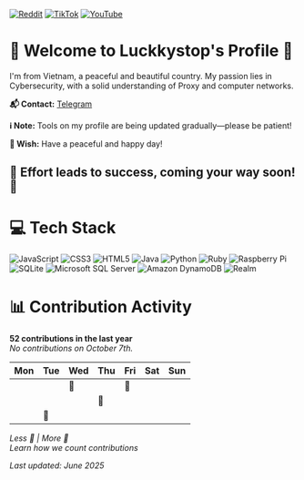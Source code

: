 [![Reddit](https://img.shields.io/badge/Reddit-%23FF4500.svg?logo=Reddit&logoColor=white)](https://reddit.com/user/luckkystopdz/)
[![TikTok](https://img.shields.io/badge/TikTok-%23000000.svg?logo=TikTok&logoColor=white)](https://tiktok.com/@luckkystop)
[![YouTube](https://img.shields.io/badge/YouTube-%23FF0000.svg?logo=YouTube&logoColor=white)](https://youtube.com/@LuckkystopBex)

# 🌸 Welcome to Luckkystop's Profile 🌸
I'm from Vietnam, a peaceful and beautiful country. My passion lies in Cybersecurity, with a solid understanding of Proxy and computer networks.

**📬 Contact:** [Telegram](https://t.me/thuanjavat)

**ℹ️ Note:** Tools on my profile are being updated gradually—please be patient!

**🌟 Wish:** Have a peaceful and happy day!

## 🎯 **Effort leads to success, coming your way soon!** 🎯

# 💻 Tech Stack
![JavaScript](https://img.shields.io/badge/JavaScript-%23F7DF1E.svg?logo=javascript&logoColor=000000&style=for-the-badge)
![CSS3](https://img.shields.io/badge/CSS3-%231572B6.svg?logo=css3&logoColor=white&style=for-the-badge)
![HTML5](https://img.shields.io/badge/HTML5-%23E34F26.svg?logo=html5&logoColor=white&style=for-the-badge)
![Java](https://img.shields.io/badge/Java-%23ED8B00.svg?logo=java&logoColor=white&style=for-the-badge)
![Python](https://img.shields.io/badge/Python-%233676A0.svg?logo=python&logoColor=ffdd54&style=for-the-badge)
![Ruby](https://img.shields.io/badge/Ruby-%23CC342D.svg?logo=ruby&logoColor=white&style=for-the-badge)
![Raspberry Pi](https://img.shields.io/badge/Raspberry%20Pi-%23C51A4A.svg?logo=Raspberry-Pi&logoColor=white&style=for-the-badge)
![SQLite](https://img.shields.io/badge/SQLite-%2307405e.svg?logo=sqlite&logoColor=white&style=for-the-badge)
![Microsoft SQL Server](https://img.shields.io/badge/Microsoft%20SQL%20Server-%23CC2927.svg?logo=microsoftsqlserver&logoColor=white&style=for-the-badge)
![Amazon DynamoDB](https://img.shields.io/badge/Amazon%20DynamoDB-%234053D6.svg?logo=amazondynamodb&logoColor=white&style=for-the-badge)
![Realm](https://img.shields.io/badge/Realm-%2339477F.svg?logo=realm&logoColor=white&style=for-the-badge)

# 📊 Contribution Activity
**52 contributions in the last year**  
*No contributions on October 7th.*

| Mon | Tue | Wed | Thu | Fri | Sat | Sun |
|-----|-----|-----|-----|-----|-----|-----|
|     |     | 🌱  |     | 🌿  |     |     |
|     |     |     | 🌳  |     |     |     |
|     | 🌲  |     |     |     |     |     |

*Less 🌱 | More 🌳*  
*Learn how we count contributions*

*Last updated: June 2025*
